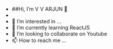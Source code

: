 - ##Hi, I’m V V ARJUN 👋 
- 
- 👀 I’m interested in ...
- 🌱 I’m currently learning ReactJS
- 💞️ I’m looking to collaborate on Youtube
- 📫 How to reach me ...

<!---
vvarj/vvarj is a ✨ special ✨ repository because its `README.md` (this file) appears on your GitHub profile.
You can click the Preview link to take a look at your changes.
--->
